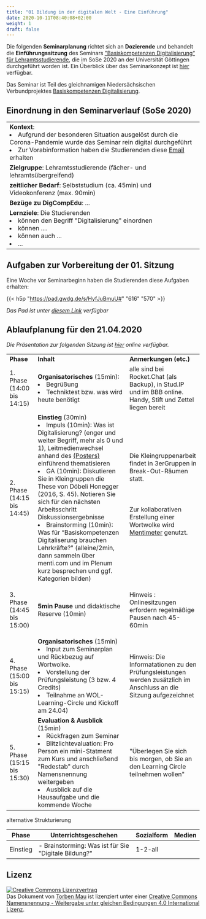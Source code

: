```yaml
---
title: "01 Bildung in der digitalen Welt - Eine Einführung"
date: 2020-10-11T08:40:08+02:00
weight: 1
draft: false
---
```



Die folgenden **Seminarplanung** richtet sich an **Dozierende** und behandelt die **Einführungssitzung** des  Seminars ["Basiskompetenzen Digitalisierung“ für Lehramtsstudierende](https://univz.uni-goettingen.de/qisserver/rds?state=verpublish&status=init&vmfile=no&moduleCall=webInfo&publishConfFile=webInfo&publishSubDir=veranstaltung&veranstaltung.veranstid=262605), die im SoSe 2020 an der Universität Göttingen durchgeführt worden ist.
Ein Überblick über das Seminarkonzept ist [hier](https://pad.gwdg.de/s/H1Pr8M4hB#) verfügbar.

Das Seminar ist Teil des gleichnamigen Niedersächsischen Verbundprojektes [Basiskompetenzen Digitalisierung](https://http://www.lehrerbildungsverbund-niedersachsen.de/index.php?s=ProjektBasiskompetenzenDigitalisierung).


## Einordnung in den Seminarverlauf (SoSe 2020)


<table>
  <tr>
    <td><b>Kontext</b>:
        <li>Aufgrund der besonderen Situation ausgelöst durch die Corona-Pandemie wurde das Seminar rein digital durchgeführt</li>
        <li>Zur Vorabinformation haben die Studierenden diese  <a href="https://docs.google.com/document/d/1ytJLBmvdGgSY2dAN3dKL4JfPaGXM4A2dzzqLTAYqhmI/edit#heading=h.l3l3f69hx6c6">Email</a> erhalten</li>  
    </td>
  </tr>
  <tr>
      <td><b>Zielgruppe</b>: Lehramtsstudierende (fächer- und lehramtsübergreifend)</td>
  </tr>
  <tr>
      <td><b>zeitlicher Bedarf</b>: Selbststudium (ca. 45min) und Videokonferenz (max. 90min)</td>
  </tr>
  <tr>
    <td><b>Bezüge zu DigCompEdu</b>:  ...</td>
  </tr>
  <tr>
    <td><b>Lernziele</b>: Die Studierenden
<li>können den Begriff "Digitalisierung" einordnen</li>

<li>können ....  </li>

<li>können auch ... </li>
<li>...</li>
</td>
  </tr>
</table>


## Aufgaben zur Vorbereitung der 01. Sitzung



Eine Woche vor Seminarbeginn haben die Studierenden diese Aufgaben erhalten:

{{< h5p "https://pad.gwdg.de/s/HyfJuBmuU#" "616" "570" >}}

*Das Pad ist unter [diesem Link](https://pad.gwdg.de/s/HyfJuBmuU#) verfügbar*


## Ablaufplanung für den 21.04.2020

*Die Präsentation zur folgenden Sitzung ist [hier](https://docs.google.com/presentation/d/1tF9XJ0IFceWI1TkYYVJlxX1L6Sdn85dsShFLtDV8Jog/edit#slide=id.g838d997fc1_0_2) online verfügbar.*

<table>
  <tr>
    <td><b>Phase</b></td>
    <td><b>Inhalt</b></td>
    <td><b>Anmerkungen (etc.)</b></td>
  </tr>
  <tr>
    <td>1. Phase
 (14:00
bis 14:15)</td>
      <td><b>Organisatorisches </b>(15min):
        <li>Begrüßung</li>
        <li>Techniktest bzw. was wird heute benötigt </li>       
    </td>
    <td>alle sind bei Rocket.Chat (als Backup), in Stud.IP und im BBB online. Handy, Stift und Zettel liegen bereit </td>
  </tr>
  <tr>
    <td>2. Phase
 (14:15
bis 14:45)
</td>
    <td><b>Einstieg</b> (30min)
            <li>Impuls (10min): Was ist Digitalisierung? (enger und weiter Begriff, mehr als 0 und 1), Leitmedienwechsel anhand des <a href="http://mehrals0und1.ch/pub/Digital/Poster/a3-poster-der-digitale-leitmedienwechsel-und-die-schule.pdf">(Posters)</a> einführend thematisieren </li>
             <li>GA (10min): Diskutieren Sie in Kleingruppen  die These von Döbeli Honegger (2016, S. 45). Notieren Sie sich  für den nächsten Arbeitsschritt Diskussionsergebnisse </li>
        <li>Brainstorming (10min): Was für  “Basiskompetenzen Digitaliserung brauchen Lehrkräfte?" (alleine/2min, dann sammeln über menti.com und im Plenum kurz besprechen und ggf. Kategorien bilden)</li>
</td>
    <td>Die Kleingruppenarbeit findet in 3erGruppen in Break-Out-Räumen statt. <br></br>
    <br></br>
        Zur kollaborativen Erstellung einer Wortwolke wird <a href="https://www.mentimeter.com">Mentimeter</a> genutzt.  <br></br>
         </td>
  </tr>
  <tr>
    <td>3. Phase
(14:45
bis 15:00)

 </td>
    <td><b>5min Pause</b> und didaktische Reserve (10min)
</td>
    <td>

Hinweis : Onlinesitzungen erfordern regelmäßige Pausen nach 45-60min


</td>
  </tr>

  <tr>
    <td>4. Phase
(15:00
bis 15:15)

 </td>
    <td><b>Organisatorisches</b> (15min)
       <li>Input zum Seminarplan und Rückbezug auf Wortwolke.</li>
        <li>Vorstellung der Prüfungsleistung (3  bzw. 4 Credits)</li>
         <li>Teilnahme an WOL-Learning-Circle und Kickoff am 24.04)</li>
</td>
    <td>

Hinweis: Die Informatationen zu den Prüfungsleistungen werden zusätzlich im Anschluss an die Sitzung aufgezeichnet


</td>
  </tr>

  <tr>
    <td>5. Phase
(15:15
bis 15:30)

 </td>
    <td><b>Evaluation & Ausblick</b> (15min)
       <li>Rückfragen zum Seminar</li>
        <li>Blitzlichtevaluation: Pro Person ein mini-Statment zum Kurs und anschließend "Redestab" durch Namensnennung weitergeben</li>
        <li>Ausblick auf die Hausaufgabe und die kommende Woche</li>
</td>
    <td>

"Überlegen Sie sich bis morgen, ob Sie an den Learning Circle teilnehmen wollen"


</td>
  </tr>
</table>

alternative Strukturierung  

Phase | Unterrichtsgeschehen | Sozialform | Medien    
-------- | -------- | -------- | --------   
Einstieg | - Brainstorming: Was ist für Sie "Digitale Bildung?"  | 1-2-all


## Lizenz

<a rel="license" href="http://creativecommons.org/licenses/by-sa/4.0/"><img alt="Creative Commons Lizenzvertrag" style="border-width:0" src="https://i.creativecommons.org/l/by-sa/4.0/88x31.png" /></a><br /><span xmlns:dct="http://purl.org/dc/terms/" property="dct:title">Das Dokument</span> von <span xmlns:cc="http://creativecommons.org/ns#" property="cc:attributionName">[Torben Mau](https://twitter.com/torbenmau)</span> ist lizenziert unter einer <a rel="license" href="http://creativecommons.org/licenses/by-sa/4.0/">Creative Commons Namensnennung - Weitergabe unter gleichen Bedingungen 4.0 International Lizenz</a>.
